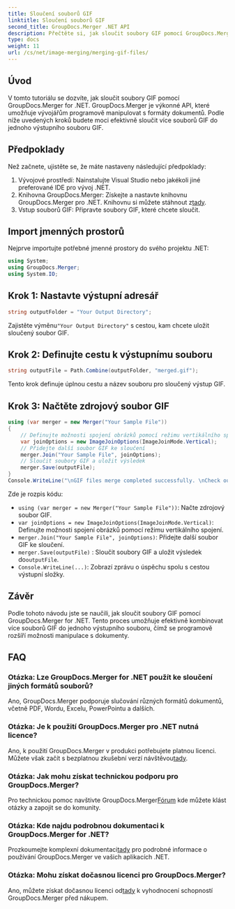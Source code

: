 ```yaml
---
title: Sloučení souborů GIF
linktitle: Sloučení souborů GIF
second_title: GroupDocs.Merger .NET API
description: Přečtěte si, jak sloučit soubory GIF pomocí GroupDocs.Merger for .NET. Programově zkombinujte více GIFů pomocí podrobných pokynů.
type: docs
weight: 11
url: /cs/net/image-merging/merging-gif-files/
---
```

## Úvod
V tomto tutoriálu se dozvíte, jak sloučit soubory GIF pomocí GroupDocs.Merger for .NET. GroupDocs.Merger je výkonné API, které umožňuje vývojářům programově manipulovat s formáty dokumentů. Podle níže uvedených kroků budete moci efektivně sloučit více souborů GIF do jednoho výstupního souboru GIF.
## Předpoklady
Než začnete, ujistěte se, že máte nastaveny následující předpoklady:
1. Vývojové prostředí: Nainstalujte Visual Studio nebo jakékoli jiné preferované IDE pro vývoj .NET.
2.  Knihovna GroupDocs.Merger: Získejte a nastavte knihovnu GroupDocs.Merger pro .NET. Knihovnu si můžete stáhnout z[tady](https://releases.groupdocs.com/merger/net/).
3. Vstup souborů GIF: Připravte soubory GIF, které chcete sloučit.

## Import jmenných prostorů
Nejprve importujte potřebné jmenné prostory do svého projektu .NET:
```csharp
using System; 
using GroupDocs.Merger;
using System.IO;
```
## Krok 1: Nastavte výstupní adresář
```csharp
string outputFolder = "Your Output Directory";
```
 Zajistěte výměnu`"Your Output Directory"` s cestou, kam chcete uložit sloučený soubor GIF.
## Krok 2: Definujte cestu k výstupnímu souboru
```csharp
string outputFile = Path.Combine(outputFolder, "merged.gif");
```
Tento krok definuje úplnou cestu a název souboru pro sloučený výstup GIF.
## Krok 3: Načtěte zdrojový soubor GIF
```csharp
using (var merger = new Merger("Your Sample File"))
{
    // Definujte možnosti spojení obrázků pomocí režimu vertikálního spojení
    var joinOptions = new ImageJoinOptions(ImageJoinMode.Vertical);
    // Přidejte další soubor GIF ke sloučení
    merger.Join("Your Sample File", joinOptions);
    // Sloučit soubory GIF a uložit výsledek
    merger.Save(outputFile);
}
Console.WriteLine("\nGIF files merge completed successfully. \nCheck output in {0}", outputFolder);
```
Zde je rozpis kódu:
- `using (var merger = new Merger("Your Sample File"))`: Načte zdrojový soubor GIF.
- `var joinOptions = new ImageJoinOptions(ImageJoinMode.Vertical)`: Definujte možnosti spojení obrázků pomocí režimu vertikálního spojení.
- `merger.Join("Your Sample File", joinOptions)`: Přidejte další soubor GIF ke sloučení.
- `merger.Save(outputFile)` : Sloučit soubory GIF a uložit výsledek do`outputFile`.
- `Console.WriteLine(...)`: Zobrazí zprávu o úspěchu spolu s cestou výstupní složky.

## Závěr
Podle tohoto návodu jste se naučili, jak sloučit soubory GIF pomocí GroupDocs.Merger for .NET. Tento proces umožňuje efektivně kombinovat více souborů GIF do jednoho výstupního souboru, čímž se programově rozšíří možnosti manipulace s dokumenty.

## FAQ
### Otázka: Lze GroupDocs.Merger for .NET použít ke sloučení jiných formátů souborů?
Ano, GroupDocs.Merger podporuje slučování různých formátů dokumentů, včetně PDF, Wordu, Excelu, PowerPointu a dalších.
### Otázka: Je k použití GroupDocs.Merger pro .NET nutná licence?
 Ano, k použití GroupDocs.Merger v produkci potřebujete platnou licenci. Můžete však začít s bezplatnou zkušební verzí návštěvou[tady](https://releases.groupdocs.com/).
### Otázka: Jak mohu získat technickou podporu pro GroupDocs.Merger?
 Pro technickou pomoc navštivte GroupDocs.Merger[Fórum](https://forum.groupdocs.com/c/merger/32) kde můžete klást otázky a zapojit se do komunity.
### Otázka: Kde najdu podrobnou dokumentaci k GroupDocs.Merger for .NET?
 Prozkoumejte komplexní dokumentaci[tady](https://reference.groupdocs.com/merger/net/) pro podrobné informace o používání GroupDocs.Merger ve vašich aplikacích .NET.
### Otázka: Mohu získat dočasnou licenci pro GroupDocs.Merger?
 Ano, můžete získat dočasnou licenci od[tady](https://purchase.groupdocs.com/temporary-license/) k vyhodnocení schopností GroupDocs.Merger před nákupem.